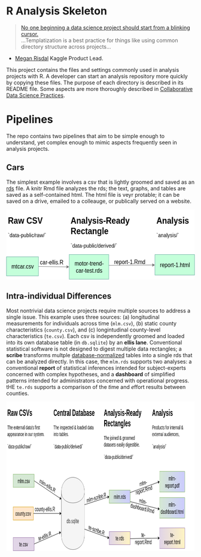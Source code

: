 R Analysis Skeleton
=====================

> [No one beginning a data science project should start from a blinking cursor.](https://towardsdatascience.com/better-collaborative-data-science-d2006b9c0d39) <br/>...Templatization is a best practice for things like using common directory structure across projects...<br/>
- [Megan Risdal](https://towardsdatascience.com/@meganrisdal) Kaggle Product Lead.

This project contains the files and settings commonly used in analysis projects with R.  A developer can start an analysis repository more quickly by copying these files.  The purpose of each directory is described in its README file.  Some aspects are more thoroughly described in [Collaborative Data Science Practices](https://ouhscbbmc.github.io/data-science-practices-1/).

Pipelines
=====================

The repo contains two pipelines that aim to be simple enough to understand, yet complex enough to mimic aspects frequently seen in analysis projects.

Cars
--------------------------

The simplest example involves a csv that is lightly groomed and saved as an [rds]() file.  A knitr Rmd file analyzes the rds; the text, graphs, and tables are saved as a self-contained html.  The html file is veyr protable; it can be saved on a drive, emailed to a colleauge, or publically served on a website.

<img src="documentation/images/flow-skeleton-car.png" alt="flow-skeleton-car" height="187" >

Intra-individual Differences
--------------------------

 Most nontrivial data science projects require multiple sources to address a single issue.  This example uses three sources: (a) longitudinal measurements for individuals across time (`mlm.csv`), (b) static county characteristics (`county.csv`), and (c) longintudinal county-level characteristics (`te.csv`).  Each csv is independently groomed and loaded into its own database table (in `db.sqlite`) by an **ellis lane**.  Conventional statistical software is not designed to digest multiple data rectangles; a **scribe** transforms multple   [database-normalized](https://www.essentialsql.com/get-ready-to-learn-sql-database-normalization-explained-in-simple-english/) tables into a single rds that can be analyzed directly.  In this case, the `mlm.rds` supports two analyses: a conventional **report** of statistical inferences intended for subject-experts concerned with complex hypotheses, and a **dashboard** of simplified patterns intended for administrators concerned with operational progress.  tHE `te.rds` supports a comparison of the *t*ime and *e*ffort results between counties.

<img src="documentation/images/flow-skeleton.png" alt="flow-skeleton" height="399" >
